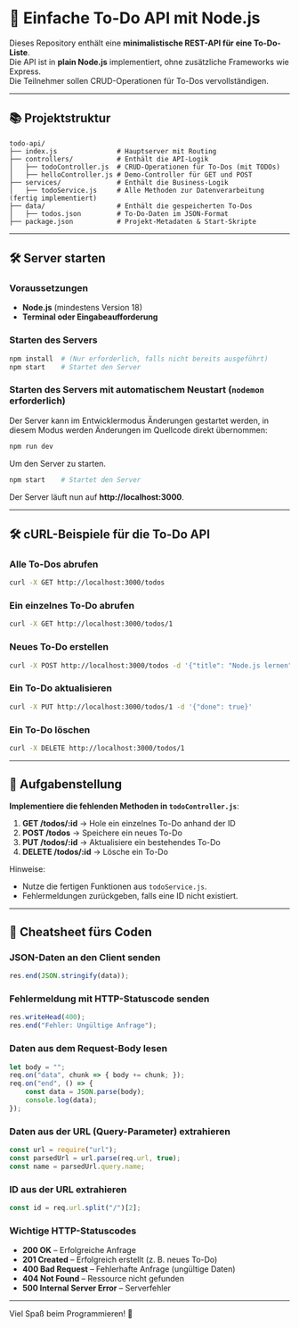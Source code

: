 # 📝 Einfache To-Do API mit Node.js

Dieses Repository enthält eine **minimalistische REST-API für eine To-Do-Liste**.  
Die API ist in **plain Node.js** implementiert, ohne zusätzliche Frameworks wie Express.  
Die Teilnehmer sollen CRUD-Operationen für To-Dos vervollständigen.

---

## 📚 Projektstruktur

```
todo-api/
├── index.js               # Hauptserver mit Routing
├── controllers/           # Enthält die API-Logik
│   ├── todoController.js  # CRUD-Operationen für To-Dos (mit TODOs)
│   ├── helloController.js # Demo-Controller für GET und POST
├── services/              # Enthält die Business-Logik
│   ├── todoService.js     # Alle Methoden zur Datenverarbeitung (fertig implementiert)
├── data/                  # Enthält die gespeicherten To-Dos
│   ├── todos.json         # To-Do-Daten im JSON-Format
├── package.json           # Projekt-Metadaten & Start-Skripte
```

---

## 🛠️ Server starten

### Voraussetzungen
- **Node.js** (mindestens Version 18)
- **Terminal oder Eingabeaufforderung**

### Starten des Servers
```bash
npm install  # (Nur erforderlich, falls nicht bereits ausgeführt)
npm start    # Startet den Server
```

### Starten des Servers mit automatischem Neustart (`nodemon` erforderlich)

Der Server kann im Entwicklermodus Änderungen gestartet werden, in diesem Modus werden Änderungen im Quellcode direkt übernommen:
```bash
npm run dev
```

Um den Server zu starten.
```bash
npm start    # Startet den Server
```

Der Server läuft nun auf **http://localhost:3000**.

---

## 🛠️ cURL-Beispiele für die To-Do API

### **Alle To-Dos abrufen**
```bash
curl -X GET http://localhost:3000/todos
```

### **Ein einzelnes To-Do abrufen**
```bash
curl -X GET http://localhost:3000/todos/1
```

### **Neues To-Do erstellen**
```bash
curl -X POST http://localhost:3000/todos -d '{"title": "Node.js lernen", "done": false}'
```

### **Ein To-Do aktualisieren**
```bash
curl -X PUT http://localhost:3000/todos/1 -d '{"done": true}'
```

### **Ein To-Do löschen**
```bash
curl -X DELETE http://localhost:3000/todos/1
```

---

## 🎯 Aufgabenstellung
**Implementiere die fehlenden Methoden in `todoController.js`**:
1. **GET /todos/:id** → Hole ein einzelnes To-Do anhand der ID
2. **POST /todos** → Speichere ein neues To-Do
3. **PUT /todos/:id** → Aktualisiere ein bestehendes To-Do
4. **DELETE /todos/:id** → Lösche ein To-Do

Hinweise:
- Nutze die fertigen Funktionen aus `todoService.js`.
- Fehlermeldungen zurückgeben, falls eine ID nicht existiert.

---

## 🔧 Cheatsheet fürs Coden

### **JSON-Daten an den Client senden**
```javascript
res.end(JSON.stringify(data));
```

### **Fehlermeldung mit HTTP-Statuscode senden**
```javascript
res.writeHead(400);
res.end("Fehler: Ungültige Anfrage");
```

### **Daten aus dem Request-Body lesen**
```javascript
let body = "";
req.on("data", chunk => { body += chunk; });
req.on("end", () => {
    const data = JSON.parse(body);
    console.log(data);
});
```

### **Daten aus der URL (Query-Parameter) extrahieren**
```javascript
const url = require("url");
const parsedUrl = url.parse(req.url, true);
const name = parsedUrl.query.name;
```

### **ID aus der URL extrahieren**
```javascript
const id = req.url.split("/")[2];
```

### **Wichtige HTTP-Statuscodes**
- **200 OK** – Erfolgreiche Anfrage
- **201 Created** – Erfolgreich erstellt (z. B. neues To-Do)
- **400 Bad Request** – Fehlerhafte Anfrage (ungültige Daten)
- **404 Not Found** – Ressource nicht gefunden
- **500 Internal Server Error** – Serverfehler

---

Viel Spaß beim Programmieren! 🚀

